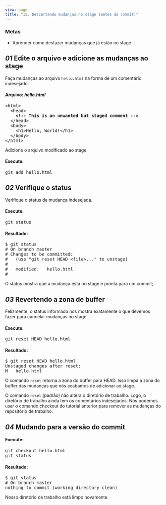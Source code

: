 ```yaml
---
view: page
title: "15. Descartando mudanças no stage (antes do commit)"
---
```


<h3>Metas</h3>

<ul><li>Aprender como desfazer mudanças que já estão no stage</li></ul>

<h2><em>01</em> Edite o arquivo e adicione as mudanças ao stage</h2>

<p>Faça mudanças ao arquivo <code>hello.html</code> na forma de um comentário indesejado.</p>

<h4 class="h4-pre">Arquivo: <em>hello.html</em></h4>

<pre class="file">&lt;html&gt;
  &lt;head&gt;
    <strong>&lt;!-- This is an unwanted but staged comment --&gt;</strong>
  &lt;/head&gt;
  &lt;body&gt;
    &lt;h1&gt;Hello, World!&lt;/h1&gt;
  &lt;/body&gt;
&lt;/html&gt;</pre>

<p>Adicione o arquivo modificado ao stage.</p>

<h4 class="h4-pre">Execute:</h4>

<pre class="instructions">git add hello.html</pre>

<h2><em>02</em> Verifique o status</h2>

<p>Verifique o status da mudança indesejada.</p>

<h4 class="h4-pre">Execute:</h4>

<pre class="instructions">git status</pre>

<h4 class="h4-pre">Resultado:</h4>

<pre class="sample">$ git status
# On branch master
# Changes to be committed:
#   (use "git reset HEAD &lt;file&gt;..." to unstage)
#
#	modified:   hello.html
#</pre>

<p>O status mostra que a mudança está no stage e pronta para um commit;</p>

<h2><em>03</em> Revertendo a zona de buffer</h2>

<p>Felizmente, o status informado nos mostra exatamente o que devemos fazer para cancelar mudanças no stage.</p>

<h4 class="h4-pre">Execute:</h4>

<pre class="instructions">git reset HEAD hello.html</pre>

<h4 class="h4-pre">Resultado:</h4>

<pre class="sample">$ git reset HEAD hello.html
Unstaged changes after reset:
M	hello.html</pre>

<p>O comando <code>reset</code> retorna a zona do buffer para HEAD. Isso limpa a zona do buffer das mudanças que nós acabamos de adicionar ao stage.</p>

<p>O comando <code>reset</code> (padrão) não altera o diretório de trabalho. Logo, o diretório de trabalho ainda tem os comentários indesejados. Nós podemos usar o comando checkout do tutorial anterior para remover as mudanças do repositório de trabalho.</p>

<h2><em>04</em> Mudando para a versão do commit</h2>

<h4 class="h4-pre">Execute:</h4>

<pre class="instructions">git checkout hello.html
git status</pre>

<h4 class="h4-pre">Resultado:</h4>

<pre class="sample">$ git status
# On branch master
nothing to commit (working directory clean)</pre>

<p>Nosso diretório de trabalho está limpo novamente.</p>
